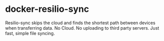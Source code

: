 # docker-resilio-sync
Resilio-sync skips the cloud and finds the shortest path between devices when transferring data. No Cloud. No uploading to third party servers. Just fast, simple file syncing.
